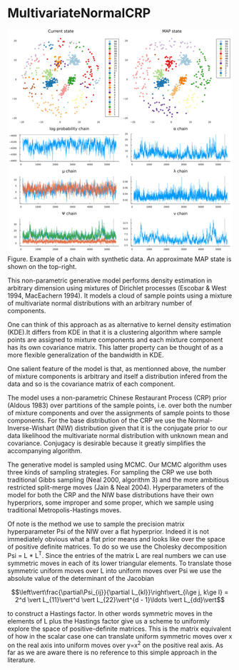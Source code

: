 # MultivariateNormalCRP

![Example of chain](mvcrp.png)
Figure. Example of a chain with synthetic data. An approximate MAP state is shown on the top-right.

This non-parametric generative model performs density estimation in arbitrary dimension using mixtures of Dirichlet processes (Escobar & West 1994, MacEachern 1994). It models a cloud of sample points using a mixture of multivariate normal distributions with an arbitrary number of components.

One can think of this approach as as alternative to kernel density estimation (KDE).It differs from KDE in that it is a clustering algorithm where sample points are assigned to mixture components and each mixture component has its own covariance matrix. This latter property can be thought of as a more flexible generalization of the bandwidth in KDE.

One salient feature of the model is that, as mentionned above, the number of mixture components is arbitrary and itself a distribution infered from the data and so is the covariance matrix of each component.

The model uses a non-parametric Chinese Restaurant Process (CRP) prior (Aldous 1983) over partitions of the sample points, i.e. over both the number of mixture components and over the assignments of sample points to those components. For the base distribution of the CRP we use the Normal-Inverse-Wishart (NIW) distribution given that it is the conjugate prior to our data likelihood the multivariate normal distribution with unknown mean and covariance. Conjugacy is desirable because it greatly simplifies the accompanying algorithm.

The generative model is sampled using MCMC. Our MCMC algorithm uses three kinds of sampling strategies. For sampling the CRP we use both traditional Gibbs sampling (Neal 2000, algorithm 3) and the more ambitious restricted split-merge moves (Jain & Neal 2004). Hyperparameters of the model for both the CRP and the NIW base distributions have their own hyperpriors, some improper and some proper, which we sample using traditional Metropolis-Hastings moves.

Of note is the method we use to sample the precision matrix hyperparameter Psi of the NIW over a flat hyperprior. Indeed it is not immediately obvious what a flat prior means and looks like over the space of positive definite matrices. To do so we use the Cholesky decomposition Psi = L * L<sup>T</sup>. Since the entries of the matrix L are real numbers we can use symmetric moves in each of its lower triangular elements. To translate those symmetric uniform moves over L into uniform moves over Psi we use the absolute value of the determinant of the Jacobian

$$\left\vert\frac{\partial\Psi_{ij}}{\partial L_{kl}}\right\vert_{i\ge j, k\ge l} = 2^d \vert L_{11}\vert^d \vert L_{22}\vert^{d - 1}\ldots \vert L_{dd}\vert$$

to construct a Hastings factor. In other words symmetric moves in the elements of L plus the Hastings factor give us a scheme to uniformly explore the space of positive-definite matrices. This is the matrix equivalent of how in the scalar case one can translate uniform symmetric moves over x on the real axis into uniform moves over y=x<sup>2</sup> on the positive real axis. As far as we are aware there is no reference to this simple approach in the literature.
